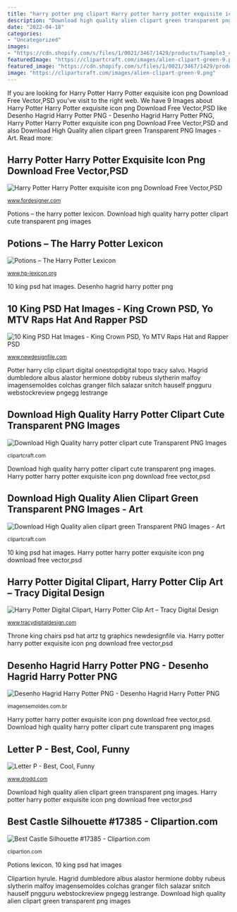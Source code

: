 ```yaml
---
title: "harry potter png clipart Harry potter harry potter exquisite icon png download free vector,psd"
description: "Download high quality alien clipart green transparent png images"
date: "2022-04-18"
categories:
- "Uncategorized"
images:
- "https://cdn.shopify.com/s/files/1/0021/3467/1429/products/Tsample3_4895c44f-26a9-4ae3-8347-3a6e0e4f55d8_1200x1200.jpg?v=1535547012"
featuredImage: "https://clipartcraft.com/images/alien-clipart-green-9.png"
featured_image: "https://cdn.shopify.com/s/files/1/0021/3467/1429/products/Tsample3_4895c44f-26a9-4ae3-8347-3a6e0e4f55d8_1200x1200.jpg?v=1535547012"
image: "https://clipartcraft.com/images/alien-clipart-green-9.png"
---
```


If you are looking for Harry Potter Harry Potter exquisite icon png Download Free Vector,PSD you've visit to the right web. We have 9 Images about Harry Potter Harry Potter exquisite icon png Download Free Vector,PSD like Desenho Hagrid Harry Potter PNG - Desenho Hagrid Harry Potter PNG, Harry Potter Harry Potter exquisite icon png Download Free Vector,PSD and also Download High Quality alien clipart green Transparent PNG Images - Art. Read more:

## Harry Potter Harry Potter Exquisite Icon Png Download Free Vector,PSD

![Harry Potter Harry Potter exquisite icon png Download Free Vector,PSD](http://fordesigner.com/imguploads/Image/cjbc/zcool/png20080526/1211804623.png "Desenho hagrid harry potter png")

<small>www.fordesigner.com</small>

Potions – the harry potter lexicon. Download high quality harry potter clipart cute transparent png images

## Potions – The Harry Potter Lexicon

![Potions – The Harry Potter Lexicon](https://www.hp-lexicon.org/wp-content/uploads/2017/03/potions.png "Throne king chairs psd hat artz tg graphics newdesignfile via")

<small>www.hp-lexicon.org</small>

10 king psd hat images. Desenho hagrid harry potter png

## 10 King PSD Hat Images - King Crown PSD, Yo MTV Raps Hat And Rapper PSD

![10 King PSD Hat Images - King Crown PSD, Yo MTV Raps Hat and Rapper PSD](http://www.newdesignfile.com/postpic/2013/03/king-throne-chairs_218389.png "Harry potter digital clipart, harry potter clip art – tracy digital design")

<small>www.newdesignfile.com</small>

Potter harry clip clipart digital onestopdigital topo tracy salvo. Hagrid dumbledore albus alastor hermione dobby rubeus slytherin malfoy imagensemoldes colchas granger filch salazar snitch hauself pngguru webstockreview pngegg lestrange

## Download High Quality Harry Potter Clipart Cute Transparent PNG Images

![Download High Quality harry potter clipart cute Transparent PNG Images](https://clipartcraft.com/images/harry-potter-clipart-cute-7.png "Potions lexicon")

<small>clipartcraft.com</small>

Download high quality harry potter clipart cute transparent png images. Harry potter harry potter exquisite icon png download free vector,psd

## Download High Quality Alien Clipart Green Transparent PNG Images - Art

![Download High Quality alien clipart green Transparent PNG Images - Art](https://clipartcraft.com/images/alien-clipart-green-9.png "Throne king chairs psd hat artz tg graphics newdesignfile via")

<small>clipartcraft.com</small>

10 king psd hat images. Harry potter harry potter exquisite icon png download free vector,psd

## Harry Potter Digital Clipart, Harry Potter Clip Art – Tracy Digital Design

![Harry Potter Digital Clipart, Harry Potter Clip Art – Tracy Digital Design](https://cdn.shopify.com/s/files/1/0021/3467/1429/products/Tsample3_4895c44f-26a9-4ae3-8347-3a6e0e4f55d8_1200x1200.jpg?v=1535547012 "Download high quality harry potter clipart cute transparent png images")

<small>www.tracydigitaldesign.com</small>

Throne king chairs psd hat artz tg graphics newdesignfile via. Harry potter harry potter exquisite icon png download free vector,psd

## Desenho Hagrid Harry Potter PNG - Desenho Hagrid Harry Potter PNG

![Desenho Hagrid Harry Potter PNG - Desenho Hagrid Harry Potter PNG](https://imagensemoldes.com.br/wp-content/uploads/2020/06/Desenho-Hagrid-Harry-Potter-PNG.png "Clipartion hyrule")

<small>imagensemoldes.com.br</small>

Harry potter harry potter exquisite icon png download free vector,psd. Download high quality harry potter clipart cute transparent png images

## Letter P - Best, Cool, Funny

![Letter P - Best, Cool, Funny](https://www.drodd.com/images15/letter-p3.png "Letter varsity letters etc usf edu presentations presentation royal cardinal alphabet clip extras google alphabets result transparent printable drodd")

<small>www.drodd.com</small>

Download high quality alien clipart green transparent png images. Harry potter harry potter exquisite icon png download free vector,psd

## Best Castle Silhouette #17385 - Clipartion.com

![Best Castle Silhouette #17385 - Clipartion.com](https://clipartion.com/wp-content/uploads/2015/11/castle-silhouettehalcyon-of-time-on-deviantart.png "Download high quality harry potter clipart cute transparent png images")

<small>clipartion.com</small>

Potions lexicon. 10 king psd hat images

Clipartion hyrule. Hagrid dumbledore albus alastor hermione dobby rubeus slytherin malfoy imagensemoldes colchas granger filch salazar snitch hauself pngguru webstockreview pngegg lestrange. Download high quality alien clipart green transparent png images
